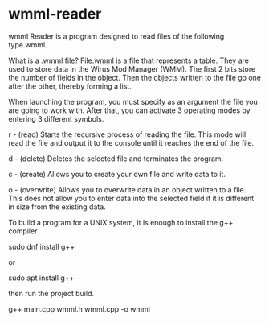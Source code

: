 # wmml-reader
wmml Reader is a program designed to read files of the following type.wmml.

What is a .wmml file? File.wmml is a file that represents a table. They are used to store data in the Wirus Mod Manager (WMM). The first 2 bits store the number of fields in the object. Then the objects written to the file go one after the other, thereby forming a list.

When launching the program, you must specify as an argument the file you are going to work with.
After that, you can activate 3 operating modes by entering 3 different symbols.

r - (read) Starts the recursive process of reading the file. This mode will read the file and output it to the console until it reaches the end of the file.

d - (delete) Deletes the selected file and terminates the program.

c - (create) Allows you to create your own file and write data to it.

o - (overwrite) Allows you to overwrite data in an object written to a file. This does not allow you to enter data into the selected field if it is different in size from the existing data.



To build a program for a UNIX system, it is enough to install the g++ compiler

sudo dnf install g++

or

sudo apt install g++

then run the project build.

g++ main.cpp wmml.h wmml.cpp -o wmml

